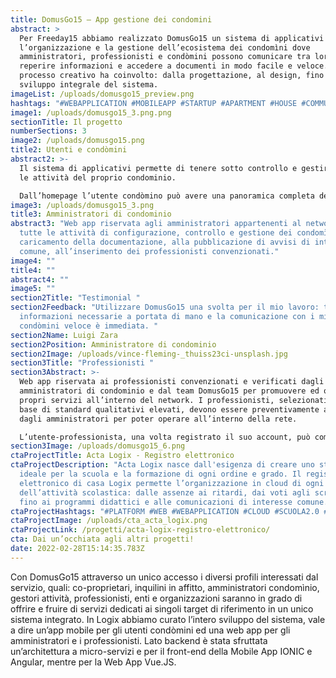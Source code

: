 ```yaml
---
title: DomusGo15 – App gestione dei condomini
abstract: >
  Per Freeday15 abbiamo realizzato DomusGo15 un sistema di applicativi per
  l’organizzazione e la gestione dell’ecosistema dei condomìni dove
  amministratori, professionisti e condòmini possono comunicare tra loro,
  reperire informazioni e accedere a documenti in modo facile e veloce. L’intero
  processo creativo ha coinvolto: dalla progettazione, al design, fino allo
  sviluppo integrale del sistema.
imageList: /uploads/domusgo15_preview.png
hashtags: "#WEBAPPLICATION #MOBILEAPP #STARTUP #APARTMENT #HOUSE #COMMUNITY "
image1: /uploads/domusgo15_3.png.png
sectionTitle: Il progetto
numberSections: 3
image2: /uploads/domusgo15.png
title2: Utenti e condòmini
abstract2: >-
  Il sistema di applicativi permette di tenere sotto controllo e gestire tutte
  le attività del proprio condominio. 

  Dall’homepage l’utente condòmino può avere una panoramica completa dell’attività condominiale: consultare documenti e avvisi caricati dal proprio amministratore, visualizzare l’area marketplace dedicata all’offerta di servizi professionali, consultare le richieste fatte ai professionisti, accettare o rifiutare i preventivi ricevuti.
image3: /uploads/domusgo15_3.png
title3: Amministratori di condominio
abstract3: "Web app riservata agli amministratori appartenenti al network per
  tutte le attività di configurazione, controllo e gestione dei condomìni: dal
  caricamento della documentazione, alla pubblicazione di avvisi di interesse
  comune, all’inserimento dei professionisti convenzionati."
image4: ""
title4: ""
abstract4: ""
image5: ""
section2Title: "Testimonial "
section2Feedback: "Utilizzare DomusGo15 una svolta per il mio lavoro: tutte le
  informazioni necessarie a portata di mano e la comunicazione con i miei
  condòmini veloce è immediata. "
section2Name: Luigi Zara
section2Position: Amministratore di condominio
section2Image: /uploads/vince-fleming-_thuiss23ci-unsplash.jpg
section3Title: "Professionisti "
section3Abstract: >-
  Web app riservata ai professionisti convenzionati e verificati dagli
  amministratori di condominio e dal team DomusGo15 per promuovere ed offrire i
  propri servizi all’interno del network. I professionisti, selezionati sulla
  base di standard qualitativi elevati, devono essere preventivamente approvati
  dagli amministratori per poter operare all’interno della rete.

  L’utente-professionista, una volta registrato il suo account, può compilare la propria scheda profilo visibile ai condomìni, descrivere le proprie attività, approfondire i servizi offerti, proporre sconti e promozioni e fornire preventivi.
section3Image: /uploads/domusgo15_6.png
ctaProjectTitle: Acta Logix - Registro elettronico
ctaProjectDescription: "Acta Logix nasce dall'esigenza di creare uno strumento
  ideale per la scuola e la formazione di ogni ordine e grado. Il registro
  elettronico di casa Logix permette l’organizzazione in cloud di ogni fase
  dell’attività scolastica: dalle assenze ai ritardi, dai voti agli scrutini,
  fino ai programmi didattici e alle comunicazioni di interesse comune."
ctaProjectHashtags: "#PLATFORM #WEB #WEBAPPLICATION #CLOUD #SCUOLA2.0 #OPENSOURCE #DIGITAL"
ctaProjectImage: /uploads/cta_acta_logix.png
ctaProjectLink: /progetti/acta-logix-registro-elettronico/
cta: Dai un’occhiata agli altri progetti!
date: 2022-02-28T15:14:35.783Z
---
```

Con DomusGo15 attraverso un unico accesso i diversi profili interessati dal servizio, quali: co-proprietari, inquilini in affitto, amministratori condomìnio, gestori attività, professionisti, enti e organizzazioni saranno in grado di offrire e fruire di servizi dedicati ai singoli target di riferimento in un unico sistema integrato.
In Logix abbiamo curato l’intero sviluppo del sistema, vale a dire un’app mobile per gli utenti condòmini ed una web app per gli amministratori e i professionisti.
Lato backend è stata sfruttata un’architettura a micro-servizi e per il front-end della Mobile App IONIC e Angular, mentre per la Web App Vue.JS.